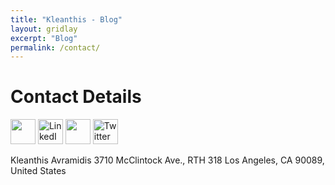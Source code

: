 ```yaml
---
title: "Kleanthis - Blog"
layout: gridlay
excerpt: "Blog"
permalink: /contact/
---
```


# Contact Details

<a href="mailto:k.avramidis@windowslive.com" target="_blank"><img src="https://img.shields.io/badge/Gmail-D14836?style=for-the-badge&logo=gmail&logoColor=white" height=40 /></a>
<a href="https://www.linkedin.com/in/kleanthis-avramidis-274a91114/" target="_blank"><img height=40 alt="LinkedIn" src="https://img.shields.io/badge/linkedin-%230077B5.svg?&style=for-the-badge&logo=linkedin&logoColor=white" /></a>
<a href="https://scholar.google.com/citations?user=mxLN1rUAAAAJ&hl=en" target="_blank"><img height=40 src="https://img.shields.io/badge/-Scholar-326ac5?style=for-the-badge&logo=Google-Scholar&logoColor=white" /></a>
<a href="https://twitter.com/KAvramidis" target="_blank"><img alt="Twitter" height=40 src="https://img.shields.io/badge/Twitter-1DA1F2?style=for-the-badge&logo=twitter&logoColor=white" /></a>

Kleanthis Avramidis
3710 McClintock Ave., RTH 318
Los Angeles, CA 90089, United States
